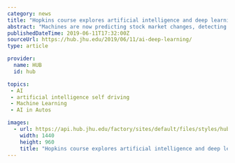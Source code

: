 ```yaml
---
category: news
title: "Hopkins course explores artificial intelligence and deep learning"
abstract: "Machines are now predicting stock market changes, detecting cancer, translating documents, and even composing symphonies—all thanks to an exciting new subset of artificial intelligence ... or safety mechanisms in self-driving cars."
publishedDateTime: 2019-06-11T17:32:00Z
sourceUrl: https://hub.jhu.edu/2019/06/11/ai-deep-learning/
type: article

provider:
  name: HUB
  id: hub

topics:
 - AI
 - artificial intelligence self driving
 - Machine Learning
 - AI in Autos

images:
  - url: https://api.hub.jhu.edu/factory/sites/default/files/styles/hub_xlarge/public/DSC_1268%20copy.jpg?itok=2aC7cZHy
    width: 1440
    height: 960
    title: "Hopkins course explores artificial intelligence and deep learning"
---
```

